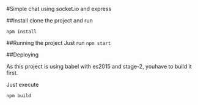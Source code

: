 #Simple chat using socket.io and express

##Install
clone the project and run

```npm install```

##Running the project
Just run
```npm start```

##Deploying

As this project is using babel with es2015 and stage-2, youhave to build it first.

Just execute

```npm build```